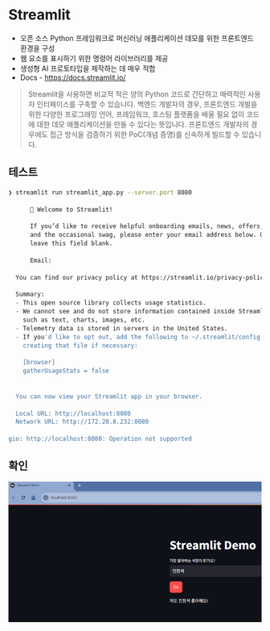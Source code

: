 # Streamlit

- 오픈 소스 Python 프레임워크로 머신러닝 애플리케이션 데모를 위한 프론트엔드 환경을 구성
- 웹 요소를 표시하기 위한 명령어 라이브러리를 제공
- 생성형 AI 프로토타입을 제작하는 데 매우 적합
- Docs - <https://docs.streamlit.io/>

> Streamlit을 사용하면 비교적 적은 양의 Python 코드로 간단하고 매력적인 사용자 인터페이스를 구축할 수 있습니다. 백엔드 개발자의 경우, 프론트엔드 개발을 위한 다양한 프로그래밍 언어, 프레임워크, 호스팅 플랫폼을 배울 필요 없이 코드에 대한 데모 애플리케이션을 만들 수 있다는 뜻입니다. 프론트엔드 개발자의 경우에도 접근 방식을 검증하기 위한 PoC(개념 증명)를 신속하게 빌드할 수 있습니다.

## 테스트

```zsh
❯ streamlit run streamlit_app.py --server.port 8080  

      👋 Welcome to Streamlit!

      If you’d like to receive helpful onboarding emails, news, offers, promotions,
      and the occasional swag, please enter your email address below. Otherwise,
      leave this field blank.

      Email:  

  You can find our privacy policy at https://streamlit.io/privacy-policy

  Summary:
  - This open source library collects usage statistics.
  - We cannot see and do not store information contained inside Streamlit apps,
    such as text, charts, images, etc.
  - Telemetry data is stored in servers in the United States.
  - If you'd like to opt out, add the following to ~/.streamlit/config.toml,
    creating that file if necessary:

    [browser]
    gatherUsageStats = false


  You can now view your Streamlit app in your browser.

  Local URL: http://localhost:8080
  Network URL: http://172.28.8.232:8080

gio: http://localhost:8080: Operation not supported
```

## 확인
![alt text](image.png)